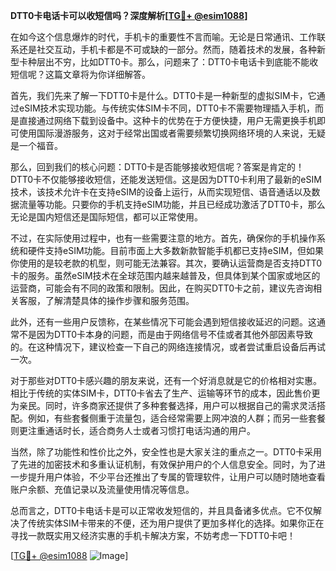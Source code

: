 **DTT0卡电话卡可以收短信吗？深度解析[[TG💪+ @esim1088](https://t.me/s/esim1088)]**

在如今这个信息爆炸的时代，手机卡的重要性不言而喻。无论是日常通讯、工作联系还是社交互动，手机卡都是不可或缺的一部分。然而，随着技术的发展，各种新型卡种层出不穷，比如DTT0卡。那么，问题来了：DTT0卡电话卡到底能不能收短信呢？这篇文章将为你详细解答。

首先，我们先来了解一下DTT0卡是什么。DTT0卡是一种新型的虚拟SIM卡，它通过eSIM技术实现功能。与传统实体SIM卡不同，DTT0卡不需要物理插入手机，而是直接通过网络下载到设备中。这种卡的优势在于方便快捷，用户无需更换手机即可使用国际漫游服务，这对于经常出国或者需要频繁切换网络环境的人来说，无疑是一个福音。

那么，回到我们的核心问题：DTT0卡是否能够接收短信呢？答案是肯定的！DTT0卡不仅能够接收短信，还能发送短信。这是因为DTT0卡利用了最新的eSIM技术，该技术允许卡在支持eSIM的设备上运行，从而实现短信、语音通话以及数据流量等功能。只要你的手机支持eSIM功能，并且已经成功激活了DTT0卡，那么无论是国内短信还是国际短信，都可以正常使用。

不过，在实际使用过程中，也有一些需要注意的地方。首先，确保你的手机操作系统和硬件支持eSIM功能。目前市面上大多数新款智能手机都已支持eSIM，但如果你使用的是较老款的机型，则可能无法兼容。其次，要确认运营商是否支持DTT0卡的服务。虽然eSIM技术在全球范围内越来越普及，但具体到某个国家或地区的运营商，可能会有不同的政策和限制。因此，在购买DTT0卡之前，建议先咨询相关客服，了解清楚具体的操作步骤和服务范围。

此外，还有一些用户反馈称，在某些情况下可能会遇到短信接收延迟的问题。这通常不是因为DTT0卡本身的问题，而是由于网络信号不佳或者其他外部因素导致的。在这种情况下，建议检查一下自己的网络连接情况，或者尝试重启设备后再试一次。

对于那些对DTT0卡感兴趣的朋友来说，还有一个好消息就是它的价格相对实惠。相比于传统的实体SIM卡，DTT0卡省去了生产、运输等环节的成本，因此售价更为亲民。同时，许多商家还提供了多种套餐选择，用户可以根据自己的需求灵活搭配。例如，有些套餐侧重于流量包，适合经常需要上网冲浪的人群；而另一些套餐则更注重通话时长，适合商务人士或者习惯打电话沟通的用户。

当然，除了功能性和性价比之外，安全性也是大家关注的重点之一。DTT0卡采用了先进的加密技术和多重认证机制，有效保护用户的个人信息安全。同时，为了进一步提升用户体验，不少平台还推出了专属的管理软件，让用户可以随时随地查看账户余额、充值记录以及流量使用情况等信息。

总而言之，DTT0卡电话卡是可以正常收发短信的，并且具备诸多优点。它不仅解决了传统实体SIM卡带来的不便，还为用户提供了更加多样化的选择。如果你正在寻找一款既实用又经济实惠的手机卡解决方案，不妨考虑一下DTT0卡吧！

[[TG💪+ @esim1088](https://t.me/s/esim1088) ![Image](https://i.postimg.cc/4NQfJmqS/Snipaste-2025-05-13-00-14-12.png)]